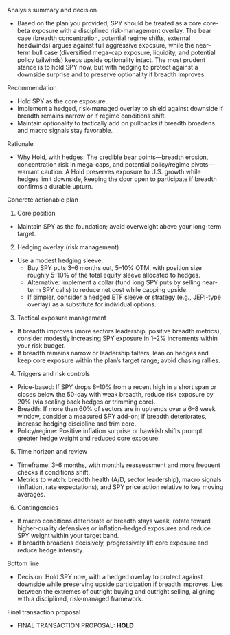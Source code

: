 Analysis summary and decision
- Based on the plan you provided, SPY should be treated as a core core-beta exposure with a disciplined risk-management overlay. The bear case (breadth concentration, potential regime shifts, external headwinds) argues against full aggressive exposure, while the near-term bull case (diversified mega-cap exposure, liquidity, and potential policy tailwinds) keeps upside optionality intact. The most prudent stance is to hold SPY now, but with hedging to protect against a downside surprise and to preserve optionality if breadth improves.

Recommendation
- Hold SPY as the core exposure.
- Implement a hedged, risk-managed overlay to shield against downside if breadth remains narrow or if regime conditions shift.
- Maintain optionality to tactically add on pullbacks if breadth broadens and macro signals stay favorable.

Rationale
- Why Hold, with hedges: The credible bear points—breadth erosion, concentration risk in mega-caps, and potential policy/regime pivots—warrant caution. A Hold preserves exposure to U.S. growth while hedges limit downside, keeping the door open to participate if breadth confirms a durable upturn.

Concrete actionable plan
1) Core position
- Maintain SPY as the foundation; avoid overweight above your long-term target.

2) Hedging overlay (risk management)
- Use a modest hedging sleeve:
  - Buy SPY puts 3–6 months out, 5–10% OTM, with position size roughly 5–10% of the total equity sleeve allocated to hedges.
  - Alternative: implement a collar (fund long SPY puts by selling near-term SPY calls) to reduce net cost while capping upside.
  - If simpler, consider a hedged ETF sleeve or strategy (e.g., JEPI-type overlay) as a substitute for individual options.
  
3) Tactical exposure management
- If breadth improves (more sectors leadership, positive breadth metrics), consider modestly increasing SPY exposure in 1–2% increments within your risk budget.
- If breadth remains narrow or leadership falters, lean on hedges and keep core exposure within the plan’s target range; avoid chasing rallies.

4) Triggers and risk controls
- Price-based: If SPY drops 8–10% from a recent high in a short span or closes below the 50-day with weak breadth, reduce risk exposure by 20% (via scaling back hedges or trimming core).
- Breadth: If more than 60% of sectors are in uptrends over a 6–8 week window, consider a measured SPY add-on; if breadth deteriorates, increase hedging discipline and trim core.
- Policy/regime: Positive inflation surprise or hawkish shifts prompt greater hedge weight and reduced core exposure.

5) Time horizon and review
- Timeframe: 3–6 months, with monthly reassessment and more frequent checks if conditions shift.
- Metrics to watch: breadth health (A/D, sector leadership), macro signals (inflation, rate expectations), and SPY price action relative to key moving averages.

6) Contingencies
- If macro conditions deteriorate or breadth stays weak, rotate toward higher-quality defensives or inflation-hedged exposures and reduce SPY weight within your target band.
- If breadth broadens decisively, progressively lift core exposure and reduce hedge intensity.

Bottom line
- Decision: Hold SPY now, with a hedged overlay to protect against downside while preserving upside participation if breadth improves. Lies between the extremes of outright buying and outright selling, aligning with a disciplined, risk-managed framework.

Final transaction proposal
- FINAL TRANSACTION PROPOSAL: **HOLD**